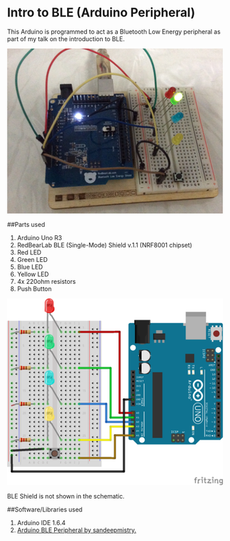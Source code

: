 Intro to BLE (Arduino Peripheral)
=============

This Arduino is programmed to act as a Bluetooth Low Energy peripheral as part of my talk on the introduction to BLE.

![Screen](misc/front.jpg)

##Parts used
1. Arduino Uno R3
2. RedBearLab BLE (Single-Mode) Shield v.1.1 (NRF8001 chipset)
3. Red LED
4. Green LED
5. Blue LED
6. Yellow LED
7. 4x 220ohm resistors
8. Push Button

![Screen](misc/schematic.png)

BLE Shield is not shown in the schematic.

##Software/Libraries used
1. Arduino IDE 1.6.4
2. [Arduino BLE Peripheral by sandeepmistry.](https://github.com/sandeepmistry/arduino-BLEPeripheral)
